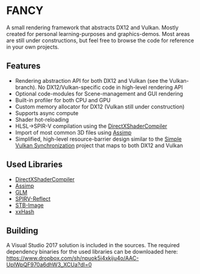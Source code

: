 # FANCY

A small rendering framework that abstracts DX12 and Vulkan.
Mostly created for personal learning-purposes and graphics-demos. Most areas are still under constructions, but feel free to browse the code for reference in your own projects.

## Features
* Rendering abstraction API for both DX12 and Vulkan (see the Vulkan-branch). No DX12/Vulkan-specific code in high-level rendering API
* Optional code-modules for Scene-management and GUI rendering
* Built-in profiler for both CPU and GPU
* Custom memory allocator for DX12 (Vulkan still under construction)
* Supports async compute
* Shader hot-reloading
* HLSL->SPIR-V compilation using the [DirectXShaderCompiler](https://github.com/microsoft/DirectXShaderCompiler)
* Import of most common 3D files using [Assimp](https://github.com/assimp/assimp)
* Simplified, high-level resource-barrier design similar to the [Simple Vulkan Synchronization](https://github.com/Tobski/simple_vulkan_synchronization) project that maps to both DX12 and Vulkan

## Used Libraries
* [DirectXShaderCompiler](https://github.com/microsoft/DirectXShaderCompiler)
* [Assimp](https://github.com/assimp/assimp)
* [GLM](https://github.com/g-truc/glm)
* [SPIRV-Reflect](https://github.com/chaoticbob/SPIRV-Reflect)
* [STB-Image](https://github.com/nothings/stb)
* [xxHash](https://github.com/Cyan4973/xxHash)

## Building
A Visual Studio 2017 solution is included in the sources. The required dependency binaries for the used libraries can be downloaded here:
https://www.dropbox.com/sh/npuok5i4xkiju4o/AAC-UplWpQF970a6dhW3_XCUa?dl=0
